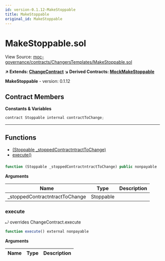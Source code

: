 ```yaml
---
id: version-0.1.12-MakeStoppable
title: MakeStoppable
original_id: MakeStoppable
---
```


# MakeStoppable.sol

View Source: [moc-governance/contracts/ChangersTemplates/MakeStoppable.sol](../../moc-governance/contracts/ChangersTemplates/MakeStoppable.sol)

**↗ Extends: [ChangeContract](ChangeContract.md)**
**↘ Derived Contracts: [MockMakeStoppable](MockMakeStoppable.md)**

**MakeStoppable** - version: 0.1.12

## Contract Members
**Constants & Variables**

```js
contract Stoppable internal contractToChange;
```
---

## Functions

- [(Stoppable _stoppedContractntractToChange)](#makestoppablesol)
- [execute()](#execute)

### 

```js
function (Stoppable _stoppedContractntractToChange) public nonpayable
```

**Arguments**

| Name        | Type           | Description  |
| ------------- |------------- | -----|
| _stoppedContractntractToChange | Stoppable |  | 

### execute

⤾ overrides ChangeContract.execute

```js
function execute() external nonpayable
```

**Arguments**

| Name        | Type           | Description  |
| ------------- |------------- | -----|

